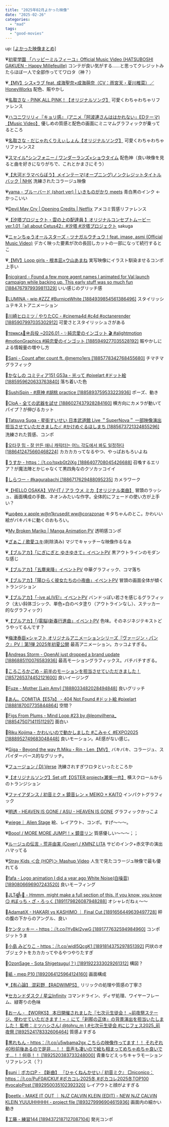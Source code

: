 ```yaml
---
title: "2025年02月よかった映像"
date: "2025-02-26"
categories: 
  - "mad"
tags: 
  - "good-movies"
---
```


<!--more-->

up: [\[よかった映像まとめ\]](https://www.alinco.shop/mad/good-movies/)

💗[初星学園 「ハッピーミルフィーユ」Official Music Video (HATSUBOSHI GAKUEN - Happy Millefeuille)](https://youtu.be/AON5aAVG3QU) コンテが良い気がする……と思ってクレジットみたらほぼ一人で全部作っててワロタ（神？）

💗[【MV】シス×ラブ feat. 成海聖奈×成海萌奈（CV：雨宮天・夏川椎菜）／HoneyWorks](https://youtu.be/BfyH4ROtFm0) 配色、賑やかし

💗[名取さな - PINK,ALL,PINK！【オリジナルソング】](https://youtu.be/DHirTqvmpM4) 可愛くわちゃわちゃリファレンス

💗[ハコニワリリィ『キョリ感』 (アニメ「阿波連さんははかれない」EDテーマ) 【Music Video】](https://youtu.be/fuXSoyuXBYM) 優しめの質感と配色の画面にミニマムグラフィックが乗ってるところ

💗[名取さな - だじゃれくりえぃしょん【オリジナルソング】](https://youtu.be/dxSFcPOs0wE) 可愛くわちゃわちゃリファレンス2

💗[スマイル\*シンフォニー / ワンダーランズ×ショウタイム](https://youtu.be/91O6VohptEo) 配色神（良い映像を見ると曲を好きになりがちで、これとかまさにそう）

💗[【大河ドラマべらぼう】メインテーマ(オープニング)ノンクレジットタイトルバック | NHK](https://youtu.be/CQkMDSWltOI) 洗練されたコラージュ映像

💗[yama - ブルーバード (short ver) | いきものがかり meets](https://youtu.be/CgvJpiDsGGA) 青白黒のインク ←かっこいい

💗[Devil May Cry | Opening Credits | Netflix](https://youtu.be/ZtpIDJB79fg) アメコミ質感リファレンス

💗[【汐塔プロジェクト・雲の上の配達員 】オリジナルコンセプトムービーver.1.01『all about Cetus42』#汐塔 #汐塔プロジェクト](https://youtu.be/K_xe0k5alwQ) sakuga

💗[ニャンちゅうオールスターズ - ツナガルウチュウ！feat. imase, asmi (Official Music Video)](https://youtu.be/n2vJETOUWEY) デカく映った要素が次の長回しカットの一部になって続行するとこ

💗[【MV】Loop girls - 根本凪×ウ山あまね](https://youtu.be/h3D9MB5asyI) 実写映像にイラスト馴染ませるコンポ上手い

💙[nicgirard - Found a few more agent names I animated for Val launch campaign while backing up. This early stuff was so much fun \[1884767979939811329\]](https://x.com/i/status/1884768001209106884) いい感じのグリッチ感

💙[LUMINA - wip #ZZZ #BurniceWhite \[1884939854561386496\]](https://x.com/i/status/1884939957455958288) スタイリッシュテキストアニメーション

💙[川崎ヒロミツ ⧸ やりたCC - #cinema4d #c4d #octanerender \[1885907997035302912\]](https://x.com/i/status/1885908068615291065) 可愛さとスタイリッシュさがある

💙[ᴛᴇᴍᴀᴄᴀ💙🪖兵役 ~2026.01 - ✨純恋愛のインゴット 🎬 #alightmotion #motionGraphics #純恋愛のインゴット \[1885949277035528192\]](https://x.com/i/status/1885949379150020631) 賑やかしによる情報量の増やし方

💙[Sani - Count after count ft. @memo1ers \[1885778342768455680\]](https://x.com/i/status/1885778834747748407) チマチマグラフィック

💙[かなしの コミティア151 G53a - 光って #pixelart #ドット絵 \[1885959620633763840\]](https://x.com/i/status/1885959633271201930) 落ち着いた色

💙[SushiSpin - #原神 #胡桃 practice \[1885893759533223936\]](https://x.com/i/status/1885893868408954992) ポーズ、動き

💙[CloA - 全ての武器を試せ \[1886027437928284160\]](https://x.com/i/status/1886027476151022036) 横方向にカメラが動いてパイプ？が伸びるカット

💙[Tatsuya Suga - 星街すいせい 日本武道館 Live ＂SuperNova＂ 一部映像演出担当させていただきました☄️ #かけめぐるほしまち \[1885673721324855296\]](https://x.com/i/status/1885675263146791393) 洗練された質感、コンポ

💙[오타쿠 밈 - 잘 만든 애니 캐릭터는 어느 각도에서 봐도 일정하다 \[1886412475660468224\]](https://x.com/i/status/1886412553863168333) カカカカってなるやつ、やっぱおもろいよね

💙[うすか - https：⧸⧸t.co⧸tqxbGt2iXg \[1886407708045426688\]](https://x.com/i/status/1886407718329819388) 召喚するエリア？が魔法陣とかじゃなくて黒四角なのクソカッコイイ

💙[しらつー - #kagurabachi \[1886717629488095235\]](https://x.com/i/status/1886717681648460224) カメラワーク

💗[【HELLO OSAKA】VIV-IT / アラ ウメ ミカ【オリジナル楽曲】](https://youtu.be/IuXn2jW-2Cc) 冒頭のラッシュ、画面構成の手数、ネオンみたいな作字。全体的にフェードの使い方が上手い？

💗[шофер x apple w@n1krusedit ww@corazonae](https://youtu.be/KeDd8zKjgVM) キタちゃんのとこ。かわいい絵がバキバキに動くのおもろい。

💗[My Broken Mariko | Manga Animation PV](https://youtu.be/PTOVJDZpsRU) 透明感コンポ

💗[ざぁこ / 歌愛ユキ](https://youtu.be/YceTXQncMwk)(削除済み) マジでキャッチーな映像作るなぁ

💗[【ブルアカ】「にぎにぎと ゆきゆきて」イベントPV](https://youtu.be/w0M2hVmMmOs) 黒アウトラインのモダンな感じ

💗[【ブルアカ】「五塵来降」イベントPV](https://youtu.be/lAU3jQjJnp8) 中華グラフィック、コマ落ち

💗[【ブルアカ】「陽ひらく彼女たちの小夜曲」イベントPV](https://youtu.be/ZFQXOioDxsQ) 冒頭の画面全体が傾くトランジション

💗[【ブルアカ】「-ive aLIVE!」イベントPV](https://youtu.be/wTXC959oGuE) バンドっぽい若さを感じるグラフィック（太い斜体ゴシック、単色+白のベタ塗り（アウトラインなし）、ステッカー的なグラフィック）

💗[【ブルアカ】「(電脳)新春行進曲」イベントPV](https://youtu.be/Nes2XAiwMEA) 色味。そのネジネジテキストどうやってるんです？

💗[梅津泰臣×シャフト オリジナルアニメーションシリーズ『ヴァージン・パンク』PV｜第1弾 2025年初夏公開](https://youtu.be/sXS_K_H5q9s) 最高アニメーション。カッコよすぎる。

💙[Andreas Storm - OpenAI just dropped a brand update \[1886885110076583936\]](https://x.com/i/status/1886885356798402951) 最高モーショングラフィックス。バチバチすぎる。

💙[ころころかごめ - 前半のモーションを担当させていただきました！ \[1857265374452121600\]](https://x.com/i/status/1857265459806261748) 良いイージング

💙[Fuze - Mother \[Lain Amv\] \[1888033482028494848\]](https://x.com/i/status/1888033865505308922) 良いグリッチ

💙[あん。COMITIA【E57a】 - 404 Not Found #ドット絵 #pixelart \[1888187007735844864\]](https://x.com/i/status/1888187042036895781) 空間？

💙[Figs From Plums - Mind Loop #23 by @leonvilhena\_ \[1885475071411511297\]](https://x.com/i/status/1888303786349015399) 面白い

💙[Riku Kojima - かわいいので動かしました #こみゃく #EXPO2025 \[1888952749683048448\]](https://x.com/i/status/1888953084090675704) 良いモーション。AE感がない感じ。

💗[Giga - Beyond the way ft.Miku・Rin・Len【MV】](https://youtu.be/SJcgOWsDwi4) バキバキ、コラージュ、スパイダーバース的なグリッチ。

💗[フュージョン / DI:Verse](https://youtu.be/XVEkMhzHLTQ) 洗練されすぎワロタといったところか

💗[【オリジナルソング】Set off【OSTER project×瀬兎一也】](https://youtu.be/eeaQvd1xwi8) 横スクロールからのトランジション

💗[ファイアダンス / 初音ミク × 鏡音レン × MEIKO × KAITO](https://youtu.be/9hveQ4bsqzs) インパクトグラフィック

💗[明透 - HEAVEN IS GONE / ASU - HEAVEN IS GONE](https://youtu.be/TpldddQUJiY) グラフィックかっこよ

💗[wiege｜ Alien Stage](https://youtu.be/rrngM9DmDfk) 絵、レイアウト、コンポ。すげ〜〜〜。

💗[Booo! / MORE MORE JUMP!！× 鏡音リン](https://youtu.be/S9wXcIOHLyk) 質感優しい〜〜〜；；

💗[ルージュの伝言 - 荒井由実 (Cover) / KMNZ LITA](https://youtu.be/ir64M0THn0c) サビのインク+赤文字の演出ハマってる

💗[Stray Kids ＜合 (HOP)＞ Mashup Video](https://youtu.be/O4eDI25JT3s) 人生で見たコラージュ映像で最も優れてる

💙[fafa - Logo animation I did a year ago White Noise(白噪音) \[1890806696907243520\]](https://x.com/i/status/1890807029591138564) 良いモーフィング

💙[JLT4̴͇̓n̶͊̐ 🥐 - Hmmm, might make a full section of this. If you know, you know 😏 #ぼっち・ざ・ろっく \[1891179826087948288\]](https://x.com/i/status/1891180011677167622) オシャレだねぇ〜〜

💙[AdamatiX - HAKARI vs KASHIMO ｜ Final Cut \[1891656449639497728\]](https://x.com/i/status/1891663094100656468) 秤の腹の下からのアングル、良い

💙[ケンタッキー - https：⧸⧸t.co⧸lYvBkl2ywG \[1891777632594984960\]](https://x.com/i/status/1891777870093017213) コンポジットうま

💙[小島 みどりこ - https：⧸⧸t.co⧸widl5QcgK1 \[1891814375297851392\]](https://x.com/i/status/1891814431299949040) 円状のオブジェクトをカカカってやるやつやりたすぎ

💙[OzonSage - Sota Shigetsugu(？) \[1891922333029261312\]](https://x.com/i/status/1891922458191552862) 構図？

💙[紙 - mep P10 \[1892064125964124160\]](https://x.com/i/status/1892064611496554527) 画面構成

💗[【有心論】 混彩野 【RADWIMPS】](https://youtu.be/MnMzapbb0v0) リリックの処理や質感の丁寧さ

💗[セカンドダスク / 星尘Infinity](https://youtu.be/cSul788bLwA) コマンドライン、ディザ処理、ワイヤーフレーム、緑寄りの色味

💙[おーん - 【WORKS】 本日開催されました『七次元生徒会！ ~前夜祭ステージ、使わせていただきます！~ 』にて「刹那の正体」の背景演出を担当いたしました！ 監修：ミツハシさん( @tohru\_m ) #七次元生徒会 #にじフェス2025\_前夜祭 \[1892524178332606464\]](https://x.com/i/status/1892524214541803795) 質感よすぎる

💙[黒れもん - https：⧸⧸t.co⧸u5wbama2gx こちらの映像作ってます！！ それぞれ40秒前後あるので是非&hellip;.！！ 音声も凄いので絵も相まってめちゃめちゃ良いです&hellip;！！何卒！！ \[1892520383733248000\]](https://x.com/i/status/1892521379704287479) 貴重などえっちキャラモーションリファレンス（？）

💙[suni｜ボカロP - 【新曲】 『ひゃくねんかせい ⧸ 初音ミク』 □niconico：https：⧸⧸t.co⧸PuF0AlCKUf #ボカコレ2025冬 #ボカコレ2025冬TOP100 #vocaloPost \[1892950035102392320\]](https://x.com/i/status/1892952710737256852) レイアウトと顔がよすぎる

💙[beetlx - MAKE IT OUT ｜ NJZ CALVIN KLEIN (EDIT) - NEW NJZ CALVIN KLEIN YUUUHHHHH - project file \[1893279996904615936\]](https://x.com/i/status/1893310527381872703) 画面内の細かい動き

💙[工藤 - 練習144 \[1894372187127087104\]](https://x.com/i/status/1894372208723857630) 発光コンポ
